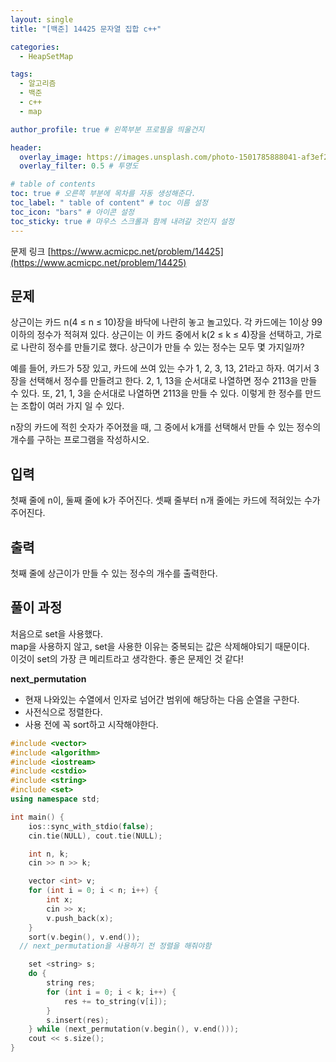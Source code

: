 ```yaml
---
layout: single
title: "[백준] 14425 문자열 집합 c++"

categories:
  - HeapSetMap

tags:
  - 알고리즘
  - 백준
  - c++
  - map

author_profile: true # 왼쪽부분 프로필을 띄울건지

header:
  overlay_image: https://images.unsplash.com/photo-1501785888041-af3ef285b470?ixlib=rb-1.2.1&ixid=eyJhcHBfaWQiOjEyMDd9&auto=format&fit=crop&w=1350&q=80
  overlay_filter: 0.5 # 투명도

# table of contents
toc: true # 오른쪽 부분에 목차를 자동 생성해준다.
toc_label: " table of content" # toc 이름 설정
toc_icon: "bars" # 아이콘 설정
toc_sticky: true # 마우스 스크롤과 함께 내려갈 것인지 설정
---
```


문제 링크 [https://www.acmicpc.net/problem/14425](https://www.acmicpc.net/problem/14425)

## 문제

상근이는 카드 n(4 ≤ n ≤ 10)장을 바닥에 나란히 놓고 놀고있다. 각 카드에는 1이상 99이하의 정수가 적혀져 있다. 상근이는 이 카드 중에서 k(2 ≤ k ≤ 4)장을 선택하고, 가로로 나란히 정수를 만들기로 했다. 상근이가 만들 수 있는 정수는 모두 몇 가지일까?

예를 들어, 카드가 5장 있고, 카드에 쓰여 있는 수가 1, 2, 3, 13, 21라고 하자. 여기서 3장을 선택해서 정수를 만들려고 한다. 2, 1, 13을 순서대로 나열하면 정수 2113을 만들 수 있다. 또, 21, 1, 3을 순서대로 나열하면 2113을 만들 수 있다. 이렇게 한 정수를 만드는 조합이 여러 가지 일 수 있다.

n장의 카드에 적힌 숫자가 주어졌을 때, 그 중에서 k개를 선택해서 만들 수 있는 정수의 개수를 구하는 프로그램을 작성하시오.

## 입력

첫째 줄에 n이, 둘째 줄에 k가 주어진다. 셋째 줄부터 n개 줄에는 카드에 적혀있는 수가 주어진다.

## 출력

첫째 줄에 상근이가 만들 수 있는 정수의 개수를 출력한다.

## 풀이 과정

처음으로 set을 사용했다.  
map을 사용하지 않고, set을 사용한 이유는 중복되는 값은 삭제해야되기 때문이다.  
이것이 set의 가장 큰 메리트라고 생각한다. 좋은 문제인 것 같다!

**next_permutation**

- 현재 나와있는 수열에서 인자로 넘어간 범위에 해당하는 다음 순열을 구한다.
- 사전식으로 정렬한다.
- 사용 전에 꼭 sort하고 시작해야한다.

```c++
#include <vector>
#include <algorithm>
#include <iostream>
#include <cstdio>
#include <string>
#include <set>
using namespace std;

int main() {
	ios::sync_with_stdio(false);
	cin.tie(NULL), cout.tie(NULL);

	int n, k;
	cin >> n >> k;

	vector <int> v;
	for (int i = 0; i < n; i++) {
		int x;
		cin >> x;
		v.push_back(x);
	}
	sort(v.begin(), v.end());
  // next_permutation을 사용하기 전 정렬을 해줘야함

	set <string> s;
	do {
		string res;
		for (int i = 0; i < k; i++) {
			res += to_string(v[i]);
		}
		s.insert(res);
	} while (next_permutation(v.begin(), v.end()));
	cout << s.size();
}
```
